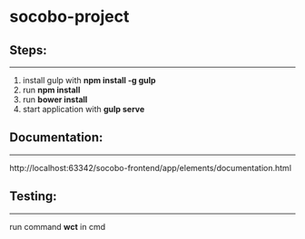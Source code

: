 # socobo-project

## Steps:
---------
1. install gulp with **npm install -g gulp**
2. run **npm install**
3. run **bower install**
4. start application with **gulp serve**

## Documentation:
-----------------
http://localhost:63342/socobo-frontend/app/elements/documentation.html

## Testing:
-----------
run command **wct** in cmd
